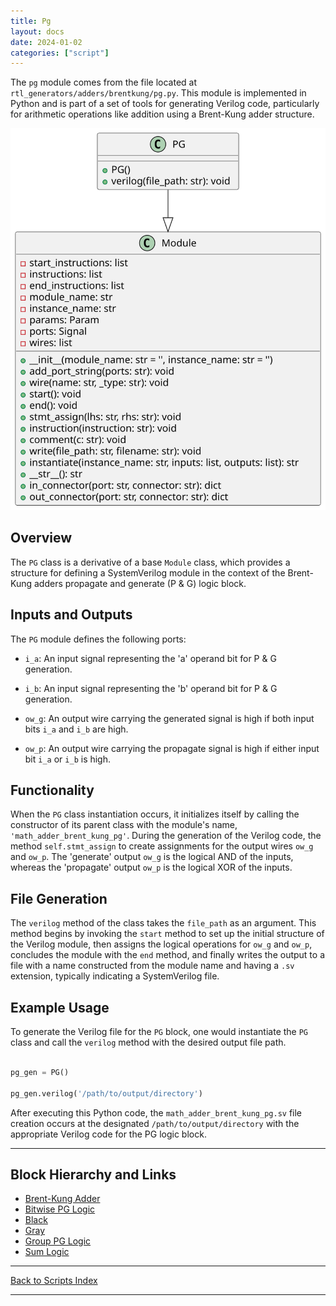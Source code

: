 ```yaml
---
title: Pg
layout: docs
date: 2024-01-02
categories: ["script"]
---
```


The `pg` module comes from the file located at `rtl_generators/adders/brentkung/pg.py`. This module is implemented in Python and is part of a set of tools for generating Verilog code, particularly for arithmetic operations like addition using a Brent-Kung adder structure.

![PG UML](../../images_scripts_uml/Adder_PG.svg)

## Overview

The `PG` class is a derivative of a base `Module` class, which provides a structure for defining a SystemVerilog module in the context of the Brent-Kung adders propagate and generate (P & G) logic block.

## Inputs and Outputs

The `PG` module defines the following ports:

- `i_a`: An input signal representing the 'a' operand bit for P & G generation.

- `i_b`: An input signal representing the 'b' operand bit for P & G generation.

- `ow_g`: An output wire carrying the generated signal is high if both input bits `i_a` and `i_b` are high.

- `ow_p`: An output wire carrying the propagate signal is high if either input bit `i_a` or `i_b` is high.

## Functionality

When the `PG` class instantiation occurs, it initializes itself by calling the constructor of its parent class with the module's name, `'math_adder_brent_kung_pg'`. During the generation of the Verilog code, the method `self.stmt_assign` to create assignments for the output wires `ow_g` and `ow_p`. The 'generate' output `ow_g` is the logical AND of the inputs, whereas the 'propagate' output `ow_p` is the logical XOR of the inputs.

## File Generation

The `verilog` method of the class takes the `file_path` as an argument. This method begins by invoking the `start` method to set up the initial structure of the Verilog module, then assigns the logical operations for `ow_g` and `ow_p`, concludes the module with the `end` method, and finally writes the output to a file with a name constructed from the module name and having a `.sv` extension, typically indicating a SystemVerilog file.

## Example Usage

To generate the Verilog file for the `PG` block, one would instantiate the `PG` class and call the `verilog` method with the desired output file path.

```python

pg_gen = PG()

pg_gen.verilog('/path/to/output/directory')

```

After executing this Python code, the `math_adder_brent_kung_pg.sv` file creation occurs at the designated `/path/to/output/directory` with the appropriate Verilog code for the PG logic block.

---

## Block Hierarchy and Links

- [Brent-Kung Adder](brent_kung_adder)
- [Bitwise PG Logic](bitwise_pg_logic)
- [Black](black)
- [Gray](gray)
- [Group PG Logic](group_pg_logic)
- [Sum Logic](sum_logic)

---

[Back to Scripts Index](index)

---
